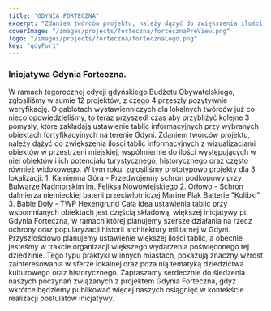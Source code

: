 ```yaml
---
title: "GDYNIA FORTECZNA"
excerpt: "Zdaniem twórców projektu, należy dążyć do zwiększenia ilości tablic informacyjnych z wizualizacjami obiektów w przestrzeni miejskiej."
coverImage: "/images/projects/forteczna/fortecznaPreView.png"
logo: "/images/projects/forteczna/fortecznaLogo.png"
key: "gdyFor1"
---
```


### Inicjatywa Gdynia Forteczna.

W ramach tegorocznej edycji gdyńskiego Budżetu Obywatelskiego, zgłosiliśmy w sumie 12 projektów, z czego 4 przeszły pozytywnie weryfikację. O gablotach wystawienniczych dla lokalnych twórców już co nieco opowiedzieliśmy, to teraz przyszedł czas aby przybliżyć kolejne 3 pomysły, które zakładają ustawienie tablic informacyjnych przy wybranych obiektach fortyfikacyjnych na terenie Gdyni. Zdaniem twórców projektu, należy dążyć do zwiększenia ilości tablic informacyjnych z wizualizacjami obiektów w przestrzeni miejskiej, współmiernie do ilości występujących w niej obiektów i ich potencjału turystycznego, historycznego oraz często również widokowego. W tym roku, zgłosiliśmy prototypowo projekty dla 3 lokalizacji:
1️. Kamienna Góra - Przedwojenny schron podkopowy przy Bulwarze Nadmorskim im. Feliksa Nowowiejskiego
2️. Orłowo - Schron dalmierza niemieckiej baterii przeciwlotniczej Marine Flak Batterie "Kolibki"
3️. Babie Doły - TWP Hexengrund
Cała idea ustawienia tablic przy wspomnianych obiektach jest częścią składową, większej inicjatywy pt. Gdynia Forteczna, w ramach której planujemy szersze działania na rzecz ochrony oraz popularyzacji historii architektury militarnej w Gdyni. Przyszłościowo planujemy ustawienie większej ilości tablic, a obecnie jesteśmy w trakcie organizacji większego wydarzenia poświęconego tej dziedzinie. Tego typu praktyki w innych miastach, pokazują znaczny wzrost zainteresowania w sferze lokalnej oraz poza nią tematyką dziedzictwa kulturowego oraz historycznego.
Zapraszamy serdecznie do śledzenia naszych poczynań związanych z projektem Gdynia Forteczna, gdyż wkrótce będziemy publikować więcej naszych osiągnięć w kontekście realizacji postulatów inicjatywy.
